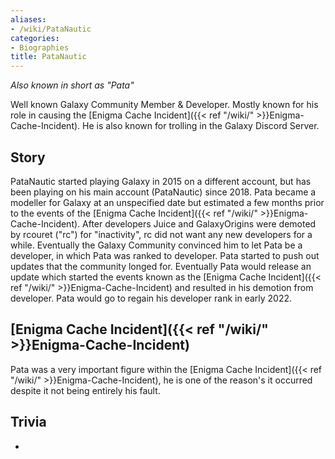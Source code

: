 ```yaml
---
aliases:
- /wiki/PataNautic
categories:
- Biographies
title: PataNautic
---
```


_Also known in short as "Pata"_

Well known Galaxy Community Member & Developer. Mostly known for his role in causing the [Enigma Cache Incident]({{< ref "/wiki/" >}}Enigma-Cache-Incident). He is also known for trolling in the Galaxy Discord Server.

## Story

PataNautic started playing Galaxy in 2015 on a different account, but has been playing on his main account (PataNautic) since 2018. Pata became a modeller for Galaxy at an unspecified date but estimated a few months prior to the events of the [Enigma Cache Incident]({{< ref "/wiki/" >}}Enigma-Cache-Incident). After developers Juice and GalaxyOrigins were demoted by rcouret ("rc") for "inactivity", rc did not want any new developers for a while. Eventually the Galaxy Community convinced him to let Pata be a developer, in which Pata was ranked to developer. Pata started to push out updates that the community longed for. Eventually Pata would release an update which started the events known as the [Enigma Cache Incident]({{< ref "/wiki/" >}}Enigma-Cache-Incident) and resulted in his demotion from developer. Pata would go to regain his developer rank in early 2022.

## [Enigma Cache Incident]({{< ref "/wiki/" >}}Enigma-Cache-Incident) 

Pata was a very important figure within the [Enigma Cache Incident]({{< ref "/wiki/" >}}Enigma-Cache-Incident), he is one of the reason's it occurred despite it not being entirely his fault.

## Trivia

-